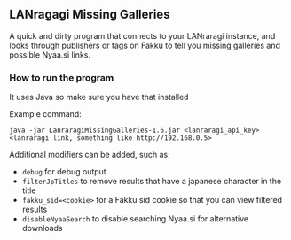 ## LANragagi Missing Galleries
A quick and dirty program that connects to your LANraragi instance, and looks through publishers or tags on Fakku to tell you missing galleries and possible Nyaa.si links.

### How to run the program
It uses Java so make sure you have that installed

Example command:
```
java -jar LanraragiMissingGalleries-1.6.jar <lanraragi_api_key> <lanraragi link, something like http://192.168.0.5>
```
Additional modifiers can be added, such as:
- `debug` for debug output
- `filterJpTitles` to remove results that have a japanese character in the title
- `fakku_sid=<cookie>` for a Fakku sid cookie so that you can view filtered results
- `disableNyaaSearch` to disable searching Nyaa.si for alternative downloads